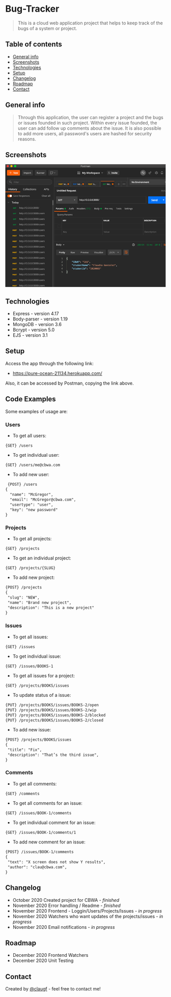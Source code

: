 # Bug-Tracker
> This is a cloud web application project that helps to keep track of the bugs of a system or project. 

## Table of contents
* [General info](#general-info)
* [Screenshots](#screenshots)
* [Technologies](#technologies)
* [Setup](#setup)
* [Changelog](#changelog)
* [Roadmap](#roadmap)
* [Contact](#contact)

## General info
> Through this application, the user can register a project and the bugs or issues founded in such project. Within every issue founded, the user can add follow up comments about the issue. It is also possible to add more users, all password's users are hashed for security reasons. 

## Screenshots
![Example screenshot](./img/screenshot.png)

## Technologies
* Express - version 4.17
* Body-parser - version 1.19
* MongoDB - version 3.6
* Bcrypt - version 5.0
* EJS - version 3.1

## Setup
Access the app through the following link:
* https://pure-ocean-21134.herokuapp.com/

Also, it can be accessed by Postman, copying the link above. 

## Code Examples
Some examples of usage are:
### Users
* To get all users:
```
{GET} /users
```
* To get individual user:
```
{GET} /users/me@cbwa.com
```
* To add new user:
```
 {POST} /users
{
  "name": "McGregor",
  "email": "McGregor@cbwa.com", 
  "usertype": "user",
  "key": "new password"
}
```
### Projects
* To get all projects:
```
{GET} /projects
```
* To get an individual project:
```
{GET} /projects/{SLUG}
```
* To add new project:
```
{POST} /projects
{
 "slug": "NEW",
 "name": "Brand new project",
 "description": "This is a new project" 
}
```
### Issues
* To get all issues:
```
{GET} /issues
```
* To get individual issue:
```
{GET} /issues/BOOKS-1
```
* To get all issues for a project:
```
{GET} /projects/BOOKS/issues
```
* To update status of a issue:
```
{PUT} /projects/BOOKS/issues/BOOKS-2/open
{PUT} /projects/BOOKS/issues/BOOKS-2/wip 
{PUT} /projects/BOOKS/issues/BOOKS-2/blocked 
{PUT} /projects/BOOKS/issues/BOOKS-2/closed
```
* To add new issue:
```
{POST} /projects/BOOKS/issues
{
 "title": "Fix",
 "description": "That’s the third issue", 
}
```
### Comments
* To get all comments:
```
{GET} /comments
```
* To get all comments for an issue:
```
{GET} /issues/BOOK-1/comments
```
* To get individual comment for an issue:
```
{GET} /issues/BOOK-1/comments/1
```
* To add new comment for an issue:
```
{POST} /issues/BOOK-1/comments
{
 "text": "X screen does not show Y results",
 "author": "clau@cbwa.com", 
}
```

## Changelog
* October 2020 Created project for CBWA - _finished_
* November 2020 Error handling / Readme - _finished_
* November 2020 Frontend - Loggin/Users/Projects/Issues - _in progress_
* November 2020 Watchers who want updates of the projects/issues - _in progress_
* November 2020 Email notifications - _in progress_

## Roadmap
* December 2020 Frontend Watchers
* December 2020 Unit Testing

## Contact
Created by [@claugf](mailto:claudiagf_7@hotmail.com) - feel free to contact me!
